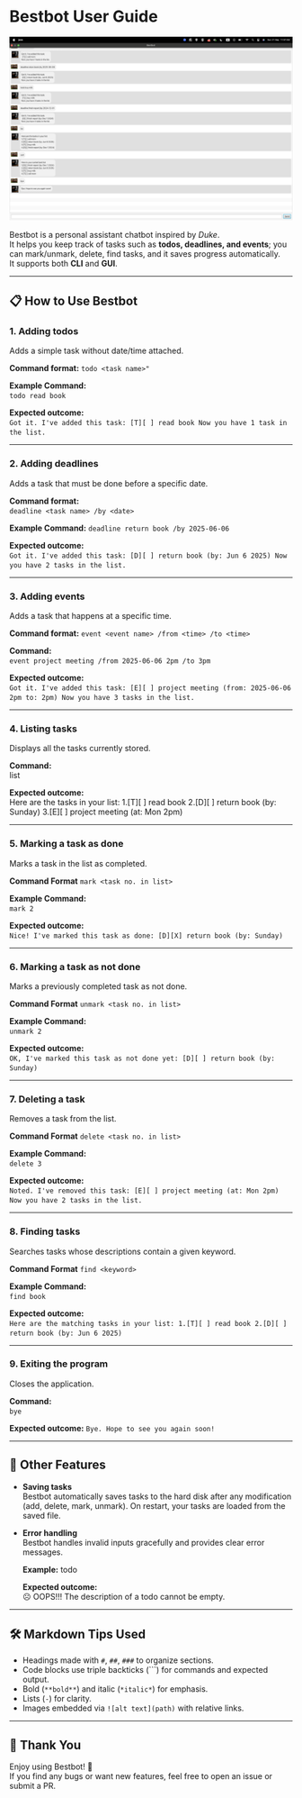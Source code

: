 # Bestbot User Guide

![bestbot UI](docs/Ui.png)

Bestbot is a personal assistant chatbot inspired by *Duke*.  
It helps you keep track of tasks such as **todos, deadlines, and events**; you can mark/unmark, delete, find tasks, and it saves progress automatically.  
It supports both **CLI** and **GUI**.

---

## 📋 How to Use Bestbot

### 1. Adding todos
Adds a simple task without date/time attached.

**Command format:**
`todo <task name>"`

**Example Command:**  
`todo read book`

**Expected outcome:**  
`Got it. I've added this task:
[T][ ] read book
Now you have 1 task in the list.`

---

### 2. Adding deadlines
Adds a task that must be done before a specific date.

**Command format:**  
`deadline <task name> /by <date>`

**Example Command:**
`deadline return book /by 2025-06-06`

**Expected outcome:**  
`Got it. I've added this task:
[D][ ] return book (by: Jun 6 2025)
Now you have 2 tasks in the list.`

---

### 3. Adding events
Adds a task that happens at a specific time.

**Command format:**
`event <event name> /from <time> /to <time>`

**Command:**  
`event project meeting /from 2025-06-06 2pm /to 3pm`

**Expected outcome:**  
`Got it. I've added this task:
[E][ ] project meeting (from: 2025-06-06 2pm to: 2pm)
Now you have 3 tasks in the list.`

---

### 4. Listing tasks
Displays all the tasks currently stored.

**Command:**  
list

**Expected outcome:**  
Here are the tasks in your list:
1.[T][ ] read book
2.[D][ ] return book (by: Sunday)
3.[E][ ] project meeting (at: Mon 2pm)

---

### 5. Marking a task as done
Marks a task in the list as completed.

**Command Format**
`mark <task no. in list>`

**Example Command:**  
`mark 2`

**Expected outcome:**  
`Nice! I've marked this task as done:
[D][X] return book (by: Sunday)`

---

### 6. Marking a task as not done
Marks a previously completed task as not done.

**Command Format**
`unmark <task no. in list>`

**Example Command:**  
`unmark 2`

**Expected outcome:**  
`OK, I've marked this task as not done yet:
[D][ ] return book (by: Sunday)`

---

### 7. Deleting a task
Removes a task from the list.

**Command Format**
`delete <task no. in list>`

**Example Command:**  
`delete 3`

**Expected outcome:**  
`Noted. I've removed this task:
[E][ ] project meeting (at: Mon 2pm)
Now you have 2 tasks in the list.`

---

### 8. Finding tasks
Searches tasks whose descriptions contain a given keyword.

**Command Format**
`find <keyword>`

**Example Command:**  
`find book`

**Expected outcome:**  
`Here are the matching tasks in your list:
1.[T][ ] read book
2.[D][ ] return book (by: Jun 6 2025)`

---

### 9. Exiting the program
Closes the application.

**Command:**  
`bye`

**Expected outcome:**
`Bye. Hope to see you again soon!`


---

## 💾 Other Features

- **Saving tasks**  
  Bestbot automatically saves tasks to the hard disk after any modification (add, delete, mark, unmark). On restart, your tasks are loaded from the saved file.

- **Error handling**  
  Bestbot handles invalid inputs gracefully and provides clear error messages.

  **Example:**
  todo

  **Expected outcome:**  
  ☹ OOPS!!! The description of a todo cannot be empty.

---

## 🛠 Markdown Tips Used

- Headings made with `#`, `##`, `###` to organize sections.
- Code blocks use triple backticks (```) for commands and expected output.
- Bold (`**bold**`) and italic (`*italic*`) for emphasis.
- Lists (`-`) for clarity.
- Images embedded via `![alt text](path)` with relative links.

---

## 🙌 Thank You
Enjoy using Bestbot! 🚀  
If you find any bugs or want new features, feel free to open an issue or submit a PR.

